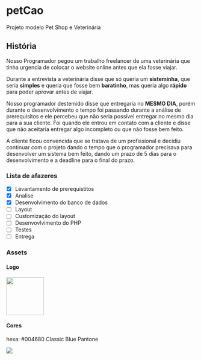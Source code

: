 # petCao
Projeto modelo Pet Shop e Veterinária

## História

Nosso Programador pegou um trabalho freelancer de uma veterinária que tinha urgencia de colocar o website online antes que ela fosse viajar.

Durante a entrevista a veterinária disse que só queria um **sisteminha**, que seria **simples** e queria que fosse bem **baratinho**, mas  queria algo **rápido** para poder aprovar antes de viajar.

Nosso programador destemido disse que entregaria no **MESMO DIA**, porém durante o desenvolvimento o tempo foi passando durante a análise de prerequisitos e ele percebeu que não seria possível entregar no mesmo dia para a sua cliente. Foi quando ele entrou em contato com a cliente e disse que não aceitaria entregar algo incompleto ou que não fosse bem feito.

A cliente ficou convencida que se tratava de um profissional e decidiu continuar com o projeto dando o tempo que o programador precisava para desenvolver um sistema bem feito, dando um prazo de 5 dias para o desenvolvimento e a deadline para o final do prazo.

### Lista de afazeres

- [x] Levantamento de prerequistitos
- [x] Analise
- [x] Desenvolvimento do banco de dados
- [ ] Layout
- [ ] Customização do layout
- [ ] Desenvovlvimento do PHP
- [ ] Testes
- [ ] Entrega

### Assets

#### Logo

<img src="https://user-images.githubusercontent.com/60659583/73759176-53f5ef80-474a-11ea-9e94-d79e87f89eba.png" width="100" height="100">

#### Cores

hexa: #004680 Classic Blue Pantone

<img src="https://user-images.githubusercontent.com/60659583/73768037-1b104780-4757-11ea-8bd4-9a2712b79b8a.png">
